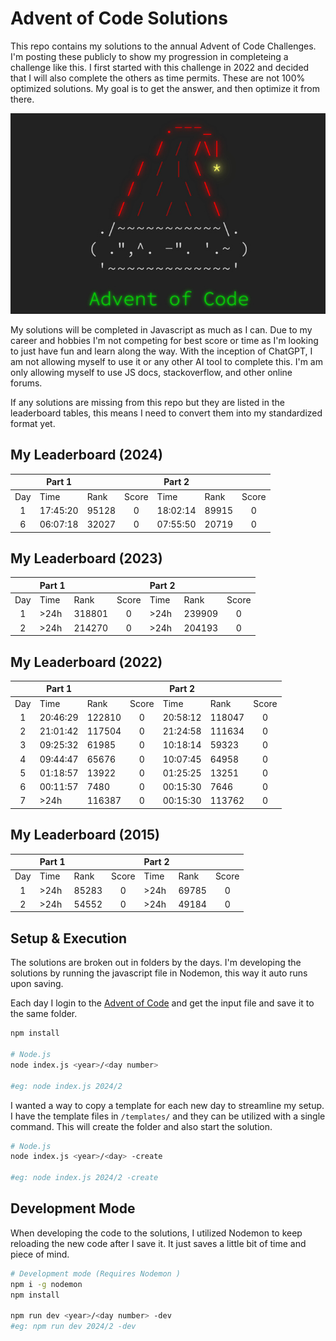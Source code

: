 # Advent of Code Solutions

This repo contains my solutions to the annual Advent of Code Challenges. I'm posting these publicly to show my progression in completeing a challenge like this. I first started with this challenge in 2022 and decided that I will also complete the others as time permits. These are not 100% optimized solutions. My goal is to get the answer, and then optimize it from there.

![Cover](./cover.png)

My solutions will be completed in Javascript as much as I can. Due to my career and hobbies I'm not competing for best score or time as I'm looking to just have fun and learn along the way. With the inception of ChatGPT, I am not allowing myself to use it or any other AI tool to complete this. I'm am only allowing myself to use JS docs, stackoverflow, and other online forums.

If any solutions are missing from this repo but they are listed in the leaderboard tables, this means I need to convert them into my standardized format yet.

## My Leaderboard (2024)

|     | Part 1   |       |       | Part 2   |       |       |
| :-: | -------- | ----- | :---: | -------- | ----- | :---: |
| Day | Time     | Rank  | Score | Time     | Rank  | Score |
|  1  | 17:45:20 | 95128 |   0   | 18:02:14 | 89915 |   0   |
|  6  | 06:07:18 | 32027 |   0   | 07:55:50 | 20719 |   0   |

## My Leaderboard (2023)

|     | Part 1 |        |       | Part 2 |        |       |
| :-: | ------ | ------ | :---: | ------ | ------ | :---: |
| Day | Time   | Rank   | Score | Time   | Rank   | Score |
|  1  | >24h   | 318801 |   0   | >24h   | 239909 |   0   |
|  2  | >24h   | 214270 |   0   | >24h   | 204193 |   0   |

## My Leaderboard (2022)

|     | Part 1   |        |       | Part 2   |        |       |
| :-: | -------- | ------ | :---: | -------- | ------ | :---: |
| Day | Time     | Rank   | Score | Time     | Rank   | Score |
|  1  | 20:46:29 | 122810 |   0   | 20:58:12 | 118047 |   0   |
|  2  | 21:01:42 | 117504 |   0   | 21:24:58 | 111634 |   0   |
|  3  | 09:25:32 | 61985  |   0   | 10:18:14 | 59323  |   0   |
|  4  | 09:44:47 | 65676  |   0   | 10:07:45 | 64958  |   0   |
|  5  | 01:18:57 | 13922  |   0   | 01:25:25 | 13251  |   0   |
|  6  | 00:11:57 | 7480   |   0   | 00:15:30 | 7646   |   0   |
|  7  | >24h     | 116387 |   0   | 00:15:30 | 113762 |   0   |

## My Leaderboard (2015)

|     | Part 1 |       |       | Part 2 |       |       |
| :-: | ------ | ----- | :---: | ------ | ----- | :---: |
| Day | Time   | Rank  | Score | Time   | Rank  | Score |
|  1  | >24h   | 85283 |   0   | >24h   | 69785 |   0   |
|  2  | >24h   | 54552 |   0   | >24h   | 49184 |   0   |

## Setup & Execution

The solutions are broken out in folders by the days. I'm developing the solutions by running the javascript file in Nodemon, this way it auto runs upon saving.

Each day I login to the [Advent of Code](https://adventofcode.com) and get the input file and save it to the same folder.

```bash
npm install

# Node.js
node index.js <year>/<day number>

#eg: node index.js 2024/2
```

I wanted a way to copy a template for each new day to streamline my setup. I have the template files in `/templates/` and they can be utilized with a single command. This will create the folder and also start the solution.

```bash
# Node.js
node index.js <year>/<day> -create

#eg: node index.js 2024/2 -create
```

## Development Mode

When developing the code to the solutions, I utilized Nodemon to keep reloading the new code after I save it. It just saves a little bit of time and piece of mind.

```bash
# Development mode (Requires Nodemon )
npm i -g nodemon
npm install

npm run dev <year>/<day number> -dev
#eg: npm run dev 2024/2 -dev
```
